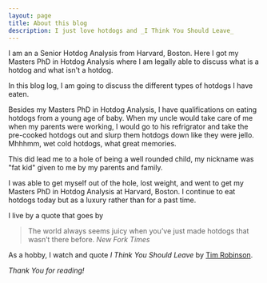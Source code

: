 ```yaml
---
layout: page
title: About this blog
description: I just love hotdogs and _I Think You Should Leave_
---
```


I am an a Senior Hotdog Analysis from Harvard, Boston. Here I got my Masters
PhD in Hotdog Analysis where I am legally able to discuss what is a hotdog and
what isn't a hotdog.

In this blog log, I am going to discuss the different types of hotdogs I have
eaten.

Besides my Masters PhD in Hotdog Analysis, I have qualifications on eating
hotdogs from a young age of baby. When my uncle would take care of me when my
parents were working, I would go to his refrigrator and take the pre-cooked
hotdogs out and slurp them hotdogs down like they were jello. Mhhhmm, wet cold
hotdogs, what great memories.

This did lead me to a hole of being a well rounded child, my nickname was "fat
kid" given to me by my parents and family.

I was able to get myself out of the hole, lost weight, and went to get my
Masters PhD in Hotdog Analysis at Harvard, Boston. I continue to eat hotdogs
today but as a luxury rather than for a past time.

I live by a quote that goes by
>The world always seems juicy when you’ve just made hotdogs that wasn’t there before. <cite>New Fork Times</cite>

As a hobby, I watch and quote _I Think You Should Leave_ by [Tim
Robinson](https://www.youtube.com/watch?v=WLfAf8oHrMo).

*Thank You for reading!*
